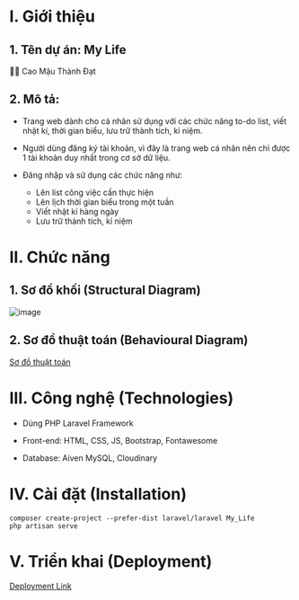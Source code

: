 # I. Giới thiệu

## 1. Tên dự án: My Life 

👨‍💻 Cao Mậu Thành Đạt

## 2. Mô tả:

- Trang web dành cho cá nhân sử dụng với các chức năng to-do list, viết nhật kí, thời gian biểu, lưu trữ thành tích, kỉ niệm.

- Người dùng đăng ký tài khoản, vì đây là trang web cá nhân nên chỉ được 1 tài khoản duy nhất trong cơ sở dữ liệu.

- Đăng nhập và sử dụng các chức năng như:
  + Lên list công việc cần thực hiện
  + Lên lịch thời gian biểu trong một tuần
  + Viết nhật kí hàng ngày
  + Lưu trữ thành tích, kỉ niệm

# II. Chức năng

## 1. Sơ đồ khối (Structural Diagram)

![image](https://github.com/user-attachments/assets/08ee0b6f-a547-427c-9dcf-2724e157bd48)

## 2. Sơ đồ thuật toán (Behavioural Diagram)

[Sơ đồ thuật toán](https://drive.google.com/drive/folders/1Z4Bi_6BKl7VcseFCi1AsHUSuxybk2j0i?usp=sharing)

# III. Công nghệ (Technologies)

- Dùng PHP Laravel Framework

- Front-end: HTML, CSS, JS, Bootstrap, Fontawesome

- Database: Aiven MySQL, Cloudinary 

# IV. Cài đặt (Installation)
```
composer create-project --prefer-dist laravel/laravel My_Life
php artisan serve
```

# V. Triển khai (Deployment)

[Deployment Link](https://mylife-production-d6b8.up.railway.app/)



